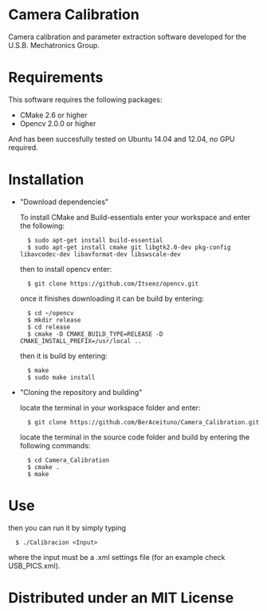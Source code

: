 # Camera Calibration
Camera calibration and parameter extraction software developed for the U.S.B. Mechatronics Group.

# Requirements

This software requires the following packages:

- CMake 2.6 or higher
- Opencv 2.0.0 or higher

And has been succesfully tested on Ubuntu 14.04 and 12.04, no GPU required.

# Installation

* "Download dependencies"

  To install CMake and Build-essentials enter your workspace and enter the following:
  
  ```
    $ sudo apt-get install build-essential
    $ sudo apt-get install cmake git libgtk2.0-dev pkg-config libavcodec-dev libavformat-dev libswscale-dev
  ```
  
  then to install opencv enter:
  
  ```
    $ git clone https://github.com/Itseez/opencv.git
  ```
  
  once it finishes downloading it can be build by entering:
  
  ```
    $ cd ~/opencv
    $ mkdir release
    $ cd release
    $ cmake -D CMAKE_BUILD_TYPE=RELEASE -D CMAKE_INSTALL_PREFIX=/usr/local ..
  ```  
    
  then it is build by entering:
  
  ```
    $ make
    $ sudo make install
  ```

* "Cloning the repository and building"

  locate the terminal in your workspace folder and enter:
  
  ```
    $ git clone https://github.com/BerAceituno/Camera_Calibration.git
  ```
  
  locate the terminal in the source code folder and build by entering the following commands:
  
  ```
    $ cd Camera_Calibration
    $ cmake . 
    $ make
  ```

# Use

then you can run it by simply typing

```
  $ ./Calibracion <Input>
```

where the input must be a .xml settings file (for an example check USB_PICS.xml).

# Distributed under an MIT License
